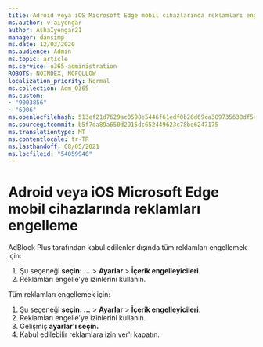 ```yaml
---
title: Adroid veya iOS Microsoft Edge mobil cihazlarında reklamları engelleme
ms.author: v-aiyengar
author: AshaIyengar21
manager: dansimp
ms.date: 12/03/2020
ms.audience: Admin
ms.topic: article
ms.service: o365-administration
ROBOTS: NOINDEX, NOFOLLOW
localization_priority: Normal
ms.collection: Adm_O365
ms.custom:
- "9003856"
- "6906"
ms.openlocfilehash: 513ef21d7629ac0598e5446f61edf0b26d69ca389735638df54f32dffbe3059b
ms.sourcegitcommit: b5f7da89a650d2915dc652449623c78be6247175
ms.translationtype: MT
ms.contentlocale: tr-TR
ms.lasthandoff: 08/05/2021
ms.locfileid: "54059940"
---
```

# <a name="block-ads-in-microsoft-edge-on-an-adroid-or-ios-device"></a>Adroid veya iOS Microsoft Edge mobil cihazlarında reklamları engelleme

AdBlock Plus tarafından kabul edilenler dışında tüm reklamları engellemek için:
1. Şu seçeneği **seçin: ...** > **Ayarlar**  >  **İçerik engelleyicileri**.
2. Reklamları engelle'ye izinlerini kullanın.

Tüm reklamları engellemek için:
1. Şu seçeneği **seçin: ...** > **Ayarlar**  >  **İçerik engelleyicileri**.
2. Reklamları engelle'ye izinlerini kullanın.
3. Gelişmiş **ayarlar'ı seçin.**
4. Kabul edilebilir reklamlara izin ver'i kapatın.